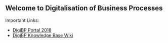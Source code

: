 ## Welcome to Digitalisation of Business Processes

Important Links:
- [DigiBP Portal 2018](portal-2018)
- [DigiBP Knowledge Base Wiki](https://github.com/DigiBP/digibp-knowledge-base/wiki)